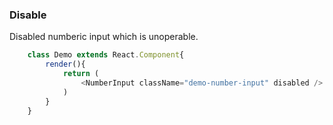 ### Disable
Disabled numberic input which is unoperable.
```javascript
    class Demo extends React.Component{
        render(){
            return (
                <NumberInput className="demo-number-input" disabled />
            )
        }
    }
```